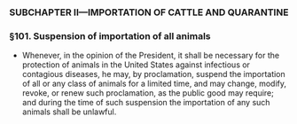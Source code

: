 ### SUBCHAPTER II—IMPORTATION OF CATTLE AND QUARANTINE

### §101. Suspension of importation of all animals
* Whenever, in the opinion of the President, it shall be necessary for the protection of animals in the United States against infectious or contagious diseases, he may, by proclamation, suspend the importation of all or any class of animals for a limited time, and may change, modify, revoke, or renew such proclamation, as the public good may require; and during the time of such suspension the importation of any such animals shall be unlawful.